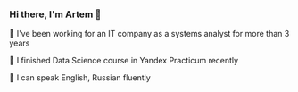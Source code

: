 ### Hi there, I'm Artem 👋
🔭 I've been working for an IT company as a systems analyst for more than 3 years

🌱 I finished Data Science course in Yandex Practicum recently

💬 I can speak English, Russian fluently

